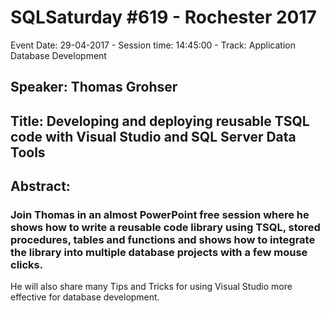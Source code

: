 # SQLSaturday #619 - Rochester 2017
Event Date: 29-04-2017 - Session time: 14:45:00 - Track: Application  Database Development
## Speaker: Thomas Grohser
## Title: Developing and deploying reusable TSQL code with Visual Studio and SQL Server Data Tools
## Abstract:
### Join Thomas in an almost PowerPoint free session where he shows how to write a reusable code library using TSQL, stored procedures, tables and functions and shows how to integrate the library into multiple database projects with a few mouse clicks.
He will also share many Tips and Tricks for using Visual Studio more effective for database development.
